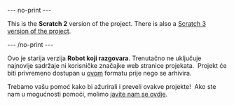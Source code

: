 --- no-print ---

This is the **Scratch 2** version of the project. There is also a [Scratch 3 version of the project](https://projects.raspberrypi.org/hr-HR/projects/chatbot).
 

--- /no-print ---

Ovo je starija verzija **Robot koji razgovara**. Trenutačno ne uključuje najnovije sadržaje ni korisničke značajke web stranice projekata.  Projekt će biti privremeno dostupan u [ovom](images/ChatBot.pdf) formatu prije nego se arhivira. 

Trebamo vašu pomoć kako bi ažurirali i preveli ovakve projekte!  Ako ste nam u mogućnosti pomoći, molimo [javite nam se ovdje](https://rpf.io/translators).

